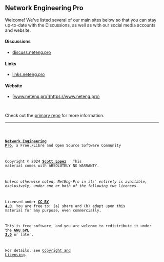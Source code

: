 ## Network Engineering Pro

Welcome! We've listed several of our main sites below so that you can stay up-to-date with the Discussions, as well as with our social media accounts and website.

#### Discussions

- [discuss.neteng.pro](https://discuss.neteng.pro)

#### Links

- [links.neteng.pro](https://links.neteng.pro)

#### Website

- [www.neteng.pro](https://www.neteng.pro)

&nbsp;

Check out the [primary repo](https://github.com/NetEng-Pro/neteng-pro.github.io) for more information.

---

<code style="height: 50vh; width: 100%; background: transparent; border: none; border-radius: 0; resize: none; outline: none;">

**[Network Engineering Pro](https://www.neteng.pro/)**, a Free,/Libre and Open Source Software Community

Copyright &copy; 2024 **[Scott Lopez](https://linktr.ee/scottlopez/)** &nbsp;
This material comes with ABSOLUTELY NO WARRANTY.

_Unless otherwise noted, NetEng-Pro in its' entirety is available, exclusively, under one or both of the following two licenses._

Licensed under **[CC BY 4.0](https://creativecommons.org/licenses/by/4.0/)**. You are free to: (a) share and (b) adapt upon this material for any purpose, even commercially.

This is free software, and you are welcome to redistribute it under the **[GNU GPL 3.0](https://spdx.org/licenses/GPL-3.0-or-later.html)** or later.

For details, see [Copyright and Licensing](https://wwww.neteng.pro/license.html).

</code>
